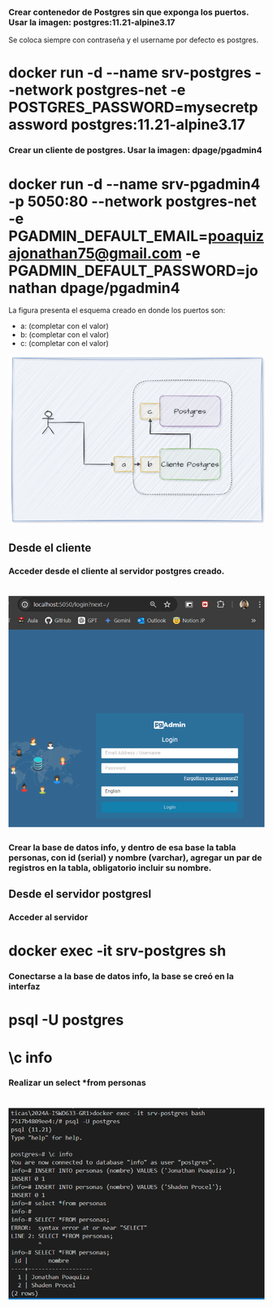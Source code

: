 ### Crear contenedor de Postgres sin que exponga los puertos. Usar la imagen: postgres:11.21-alpine3.17
Se coloca siempre con contraseña y el username por defecto es postgres.
# docker run -d --name srv-postgres --network postgres-net -e POSTGRES_PASSWORD=mysecretpassword postgres:11.21-alpine3.17  

### Crear un cliente de postgres. Usar la imagen: dpage/pgadmin4

# docker run -d --name srv-pgadmin4 -p 5050:80 --network postgres-net -e PGADMIN_DEFAULT_EMAIL=poaquizajonathan75@gmail.com -e PGADMIN_DEFAULT_PASSWORD=jonathan dpage/pgadmin4

La figura presenta el esquema creado en donde los puertos son:
- a: (completar con el valor)
- b: (completar con el valor)
- c: (completar con el valor)

![Imagen](imagenes/esquema-ejercicio3.PNG)

## Desde el cliente
### Acceder desde el cliente al servidor postgres creado.
# ![alt text](image-2.png)
### Crear la base de datos info, y dentro de esa base la tabla personas, con id (serial) y nombre (varchar), agregar un par de registros en la tabla, obligatorio incluir su nombre.

## Desde el servidor postgresl
### Acceder al servidor
# docker exec -it srv-postgres sh 
### Conectarse a la base de datos info, la base se creó en la interfaz
# psql -U postgres
# \c info
### Realizar un select *from personas
# ![alt text](image-3.png)